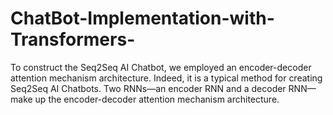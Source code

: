 # ChatBot-Implementation-with-Transformers-
To construct the Seq2Seq AI Chatbot, we employed an encoder-decoder attention mechanism architecture. Indeed, it is a typical method for creating Seq2Seq AI Chatbots. Two RNNs—an encoder RNN and a decoder RNN—make up the encoder-decoder attention mechanism architecture. 
